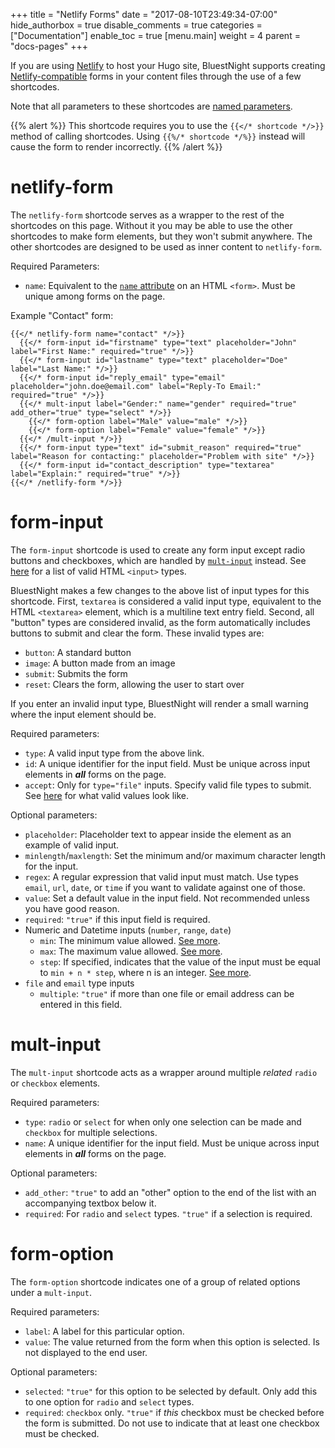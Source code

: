 +++
title = "Netlify Forms"
date = "2017-08-10T23:49:34-07:00"
hide_authorbox = true
disable_comments = true
categories = ["Documentation"]
enable_toc = true
[menu.main]
  weight = 4
  parent = "docs-pages"
+++

If you are using [Netlify](https://netlify.com) to host your Hugo site, BluestNight supports creating [Netlify-compatible](https://www.netlify.com/docs/form-handling/) forms in your content files through the use of a few shortcodes.

Note that all parameters to these shortcodes are [named parameters](https://gohugo.io/templates/shortcode-templates/#positional-vs-named-parameters).

{{% alert %}}
This shortcode requires you to use the `{{</* shortcode */>}}` method of calling shortcodes. Using `{{%/* shortcode */%}}` instead will cause the form to render incorrectly.
{{% /alert %}}

# netlify-form

The `netlify-form` shortcode serves as a wrapper to the rest of the shortcodes on this page. Without it you may be able to use the other shortcodes to make form elements, but they won't submit anywhere. The other shortcodes are designed to be used as inner content to `netlify-form`.

Required Parameters:
- `name`: Equivalent to the [`name` attribute](https://developer.mozilla.org/en-US/docs/Web/HTML/Element/form#attr-name) on an HTML `<form>`. Must be unique among forms on the page.

Example "Contact" form:

```
{{</* netlify-form name="contact" */>}}
  {{</* form-input id="firstname" type="text" placeholder="John" label="First Name:" required="true" */>}}
  {{</* form-input id="lastname" type="text" placeholder="Doe" label="Last Name:" */>}}
  {{</* form-input id="reply_email" type="email" placeholder="john.doe@email.com" label="Reply-To Email:" required="true" */>}}
  {{</* mult-input label="Gender:" name="gender" required="true" add_other="true" type="select" */>}}
    {{</* form-option label="Male" value="male" */>}}
    {{</* form-option label="Female" value="female" */>}}
  {{</* /mult-input */>}}
  {{</* form-input type="text" id="submit_reason" required="true" label="Reason for contacting:" placeholder="Problem with site" */>}}
  {{</* form-input id="contact_description" type="textarea" label="Explain:" required="true" */>}}
{{</* /netlify-form */>}}
```

# form-input

The `form-input` shortcode is used to create any form input except radio buttons and checkboxes, which are handled by [`mult-input`](#mult-input) instead. See [here](https://developer.mozilla.org/en-US/docs/Web/HTML/Element/input#Form_<input>_types) for a list of valid HTML `<input>` types.

BluestNight makes a few changes to the above list of input types for this shortcode. First, `textarea` is considered a valid input type, equivalent to the HTML `<textarea>` element, which is a multiline text entry field. Second, all "button" types are considered invalid, as the form automatically includes buttons to submit and clear the form. These invalid types are:

- `button`: A standard button
- `image`: A button made from an image
- `submit`: Submits the form
- `reset`: Clears the form, allowing the user to start over

If you enter an invalid input type, BluestNight will render a small warning where the input element should be.

Required parameters:

- `type`: A valid input type from the above link.
- `id`: A unique identifier for the input field. Must be unique across input elements in ***all*** forms on the page.
- `accept`: Only for `type="file"` inputs. Specify valid file types to submit. See [here](https://developer.mozilla.org/en-US/docs/Web/HTML/Element/input#attr-accept) for what valid values look like.

Optional parameters:

- `placeholder`: Placeholder text to appear inside the element as an example of valid input.
- `minlength`/`maxlength`: Set the minimum and/or maximum character length for the input.
- `regex`: A regular expression that valid input must match. Use types `email`, `url`, `date`, or `time` if you want to validate against one of those.
- `value`: Set a default value in the input field. Not recommended unless you have good reason.
- `required`: `"true"` if this input field is required.
- Numeric and Datetime inputs (`number`, `range`, `date`)
  - `min`: The minimum value allowed. [See more](https://developer.mozilla.org/en-US/docs/Web/HTML/Element/input#attr-min).
  - `max`: The maximum value allowed. [See more](https://developer.mozilla.org/en-US/docs/Web/HTML/Element/input#attr-max).
  - `step`: If specified, indicates that the value of the input must be equal to `min + n * step`, where n is an integer. [See more](https://developer.mozilla.org/en-US/docs/Web/HTML/Element/input#attr-step).
- `file` and `email` type inputs
  - `multiple`: `"true"` if more than one file or email address can be entered in this field.

# mult-input

The `mult-input` shortcode acts as a wrapper around multiple *related* `radio` or `checkbox` elements.

Required parameters:

- `type`: `radio` or `select` for when only one selection can be made and `checkbox` for multiple selections.
- `name`: A unique identifier for the input field. Must be unique across input elements in ***all*** forms on the page.

Optional parameters:

- `add_other`: `"true"` to add an "other" option to the end of the list with an accompanying textbox below it.
- `required`: For `radio` and `select` types. `"true"` if a selection is required.

# form-option

The `form-option` shortcode indicates one of a group of related options under a `mult-input`.

Required parameters:

- `label`: A label for this particular option.
- `value`: The value returned from the form when this option is selected. Is not displayed to the end user.

Optional parameters:

- `selected`: `"true"` for this option to be selected by default. Only add this to one option for `radio` and `select` types.
- `required`: `checkbox` only. `"true"` if *this* checkbox must be checked before the form is submitted. Do not use to indicate that at least one checkbox must be checked.
